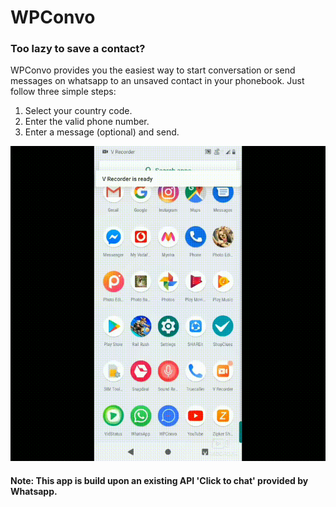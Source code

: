 # WPConvo

### Too lazy to save a contact?
WPConvo provides you the easiest way to start conversation or send messages on whatsapp to an unsaved contact in your phonebook. Just follow three simple steps:
1. Select your country code.
2. Enter the valid phone number.
3. Enter a message (optional) and send.

![How To Use](WPConvo.gif)

#### Note: This app is build upon an existing API 'Click to chat' provided by Whatsapp.
